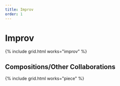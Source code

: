 ```yaml
---
title: Improv
order: 1
---
```


# Improv

{% include grid.html works="improv" %}
   
## Compositions/Other Collaborations

{% include grid.html works="piece" %}